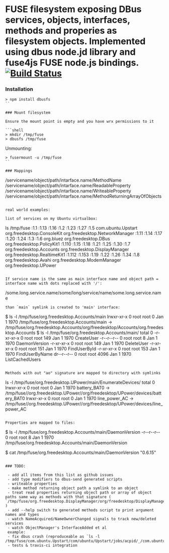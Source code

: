 FUSE filesystem exposing DBus services, objects, interfaces, methods and properies as filesystem objects. Implemented using dbus node.jd library and fuse4js FUSE node.js bindings. [![Build Status](https://secure.travis-ci.org/joyent/node.png)](http://travis-ci.org/sidorares/dbusfs)
===

### Installation

```shell
> npm install dbusfs
``

### Mount filesystem

Ensure the mount point is empty and you have wrx permissions to it

```shell
> mkdir /tmp/fuse
> dbusfs /tmp/fuse
```

Unmounting:

```shell
> fusermount -u /tmp/fuse
``

### Mappings

```
/servicename/object/path/intarface.name/MethodName
/servicename/object/path/intarface.name/ReadableProperty
/servicename/object/path/intarface.name/WriteableProperty
/servicename/object/path/intarface.name/MethodReturningArrayOfObjects
```

real world examples:

list of services on my Ubuntu virtualbox:
```
ls /tmp/fuse
:1.1    :1.13   :1.16  :1.2   :1.23  :1.27  :1.5  com.ubuntu.Upstart        org.freedesktop.ConsoleKit      org.freedesktop.NetworkManager
:1.11   :1.14   :1.17  :1.20  :1.24  :1.3   :1.6  org.bluez                 org.freedesktop.DBus            org.freedesktop.PolicyKit1
:1.110  :1.15   :1.18  :1.21  :1.25  :1.30  :1.7  org.freedesktop.Accounts  org.freedesktop.DisplayManager  org.freedesktop.RealtimeKit1
:1.112  :1.153  :1.19  :1.22  :1.26  :1.34  :1.8  org.freedesktop.Avahi     org.freedesktop.ModemManager    org.freedesktop.UPower
```

If service name is the same as main interface name and object path = interface name with dots replaced with '/':

```
/some.long.service.name/some/long/service/name/some.long.service.name
```
than `main` symlink is created to 'main' interface:

```
$ ls -l /tmp/fuse/org.freedesktop.Accounts/main
lrwxr-xr-x 0 root root 0 Jan  1  1970 /tmp/fuse/org.freedesktop.Accounts/main -> /tmp/fuse/org.freedesktop.Accounts/org/freedesktop/Accounts/org.freedesktop.Accounts
$ ls -l /tmp/fuse/org.freedesktop.Accounts/main/
total 0
-r-xr-xr-x 0 root root  149 Jan  1  1970 CreateUser
-r--r--r-- 0 root root    8 Jan  1  1970 DaemonVersion
-r-xr-xr-x 0 root root  149 Jan  1  1970 DeleteUser
-r-xr-xr-x 0 root root  151 Jan  1  1970 FindUserById
-r-xr-xr-x 0 root root  153 Jan  1  1970 FindUserByName
dr--r--r-- 0 root root 4096 Jan  1  1970 ListCachedUsers
```

Methods with out "ao" signature are mapped to directory with symlinks

```
ls -l /tmp/fuse/org.freedesktop.UPower/main/EnumerateDevices/
total 0
lrwxr-xr-x 0 root root 0 Jan  1  1970 battery_BAT0 -> /tmp/fuse//org.freedesktop.UPower//org/freedesktop/UPower/devices/battery_BAT0
lrwxr-xr-x 0 root root 0 Jan  1  1970 line_power_AC -> /tmp/fuse//org.freedesktop.UPower//org/freedesktop/UPower/devices/line_power_AC
```

Properties are mapped to files:

```
$ ls -l /tmp/fuse/org.freedesktop.Accounts/main/DaemonVersion 
-r--r--r-- 0 root root 8 Jan  1  1970 /tmp/fuse/org.freedesktop.Accounts/main/DaemonVersion

$ cat /tmp/fuse/org.freedesktop.Accounts/main/DaemonVersion 
"0.6.15"

```

### TODO:

 - add all items from this list as github issues
 - add type modifiers to dbus-send generated scripts
 - writeable properties
 - make method returning object path a symlink to an object
 - treat read properties returning object path or array of object paths same way as methods with that signature (  `/tmp/fuse/org.freedesktop.DisplayManager/org/freedesktop/DisplayManager/org.freedesktop.DisplayManager/Seats` )
 - add --help switch to generated methods script to print argument names and types
 - watch NameAcquired/NameOwnerChanged signals to track new/deleted services
 - watch ObjectManager's InterfaceAdded et al
 example:  
 - fix dbus crash (reproduceable as `ls -l /tmp/fuse/com.ubuntu.Upstart/com/ubuntu/Upstart/jobs/acpid/_/com.ubuntu.Upstart0_6.Instance/processes`) 
 - tests & travis-ci integration

